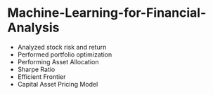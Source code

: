 # Machine-Learning-for-Financial-Analysis

- Analyzed stock risk and return
- Performed portfolio optimization
- Performing Asset Allocation
- Sharpe Ratio
- Efficient Frontier
- Capital Asset Pricing Model
